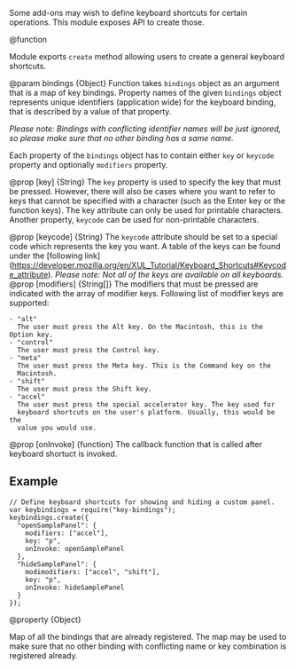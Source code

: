 <!-- contributed by Irakli Gozalishvili [gozala@mozilla.com]  -->

Some add-ons may wish to define keyboard shortcuts for certain operations. This
module exposes API to create those.

<api name="create">
@function

Module exports `create` method allowing users to create a general keyboard
shortcuts.

@param bindings {Object}
Function takes `bindings` object as an argument that is a map of
key bindings. Property names of the given `bindings` object represents unique
identifiers (application wide) for the keyboard binding, that is described by
a value of that property.

_Please note: Bindings with conflicting identifier names will be just ignored,
so please make sure that no other binding has a same name._

Each property of the `bindings` object has to contain either `key` or
`keycode` property and optionally `modifiers` property.

  @prop [key] {String}
  The `key` property is used to specify the key that must be pressed. However,
  there will also be cases where you want to refer to keys that cannot be
  specified with a character (such as the Enter key or the function keys). The
  key attribute can only be used for printable characters. Another property,
  `keycode` can be used for non-printable characters.

  @prop [keycode] {String}
    The `keycode` attribute should be set to a special code which represents the
    key you want. A table of the keys can be found under the [following link]
    (https://developer.mozilla.org/en/XUL_Tutorial/Keyboard_Shortcuts#Keycode_attribute).
    _Please note: Not all of the keys are available on all keyboards._
  @prop [modifiers] {String[]}
    The modifiers that must be pressed are indicated with the array of modifier
    keys. Following list of modifier keys are supported:

    - "alt"
      The user must press the Alt key. On the Macintosh, this is the Option key.
    - "control"
      The user must press the Control key.
    - "meta"
      The user must press the Meta key. This is the Command key on the
      Macintosh.
    - "shift"
      The user must press the Shift key.
    - "accel"
      The user must press the special accelerator key. The key used for
      keyboard shortcuts on the user's platform. Usually, this would be the
      value you would use.
  @prop  [onInvoke] {function}
  The callback function that is called after keyboard shortuct is invoked.

## Example ##

    // Define keyboard shortcuts for showing and hiding a custom panel.
    var keybindings = require("key-bindings");
    keybindings.create({
      "openSamplePanel": {
        modifiers: ["accel"],
        key: "p",
        onInvoke: openSamplePanel
      },
      "hideSamplePanel": {
        modimodifiers: ["accel", "shift"],
        key: "p",
        onInvoke: hideSamplePanel
      }
    });

</api>
<api name="bindings">
@property {Object}

Map of all the bindings that are already registered. The map may be used to
make sure that no other binding with conflicting name or key combination is
registered already.
</api>

[Mozilla keyboard planning FAQ]:http://www.mozilla.org/access/keyboard/
[keyboard shortcuts]:https://developer.mozilla.org/en/XUL_Tutorial/Keyboard_Shortcuts

